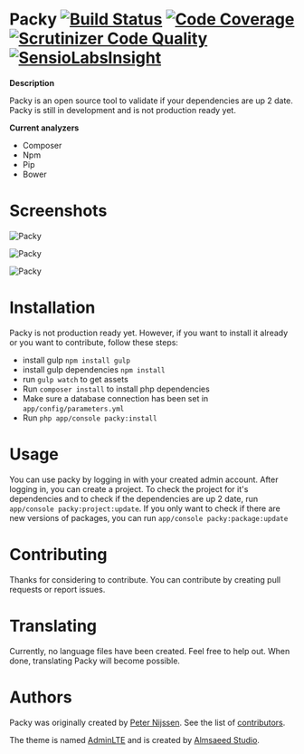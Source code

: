Packy [![Build Status](https://scrutinizer-ci.com/g/peternijssen/packy/badges/build.png?b=master)](https://scrutinizer-ci.com/g/peternijssen/packy/build-status/master) [![Code Coverage](https://scrutinizer-ci.com/g/peternijssen/packy/badges/coverage.png?b=master)](https://scrutinizer-ci.com/g/peternijssen/packy/?branch=master) [![Scrutinizer Code Quality](https://scrutinizer-ci.com/g/peternijssen/packy/badges/quality-score.png?b=master)](https://scrutinizer-ci.com/g/peternijssen/packy/?branch=master) [![SensioLabsInsight](https://insight.sensiolabs.com/projects/d43bceaf-afaa-48fd-99ce-52cb437e5d73/mini.png)](https://insight.sensiolabs.com/projects/d43bceaf-afaa-48fd-99ce-52cb437e5d73)
=====

**Description**

Packy is an open source tool to validate if your dependencies are up 2 date. Packy is still in development and is not production ready yet.

**Current analyzers**
- Composer
- Npm
- Pip
- Bower

Screenshots
=====

![Packy](http://i60.tinypic.com/2mgtxdj.png)

![Packy](http://i61.tinypic.com/x4q4ao.png)

![Packy](http://i61.tinypic.com/2zqv695.png)

Installation
=====

Packy is not production ready yet. However, if you want to install it already or you want to contribute, follow these steps:
- install gulp `npm install gulp`
- install gulp dependencies `npm install `
- run `gulp watch` to get assets
- Run `composer install` to install php dependencies
- Make sure a database connection has been set in `app/config/parameters.yml`
- Run `php app/console packy:install`

Usage
=====

You can use packy by logging in with your created admin account. After logging in, you can create a project. To check the project for it's dependencies and to check if the dependencies are up 2 date, run `app/console packy:project:update`.
If you only want to check if there are new versions of packages, you can run `app/console packy:package:update`


Contributing
=====

Thanks for considering to contribute. You can contribute by creating pull requests or report issues.

Translating
=====

Currently, no language files have been created. Feel free to help out. When done, translating Packy will become possible.

Authors
=====

Packy was originally created by [Peter Nijssen](https://www.peternijssen.nl).
See the list of [contributors](https://github.com/peternijssen/packy/graphs/contributors).

The theme is named [AdminLTE](https://github.com/almasaeed2010/AdminLTE) and is created by [Almsaeed Studio](http://www.almsaeedstudio.com/).
